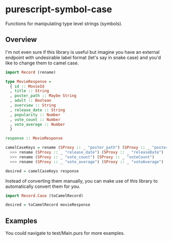 # purescript-symbol-case

Functions for manipulating type level strings (symbols).

## Overview

I'm not even sure if this library is useful but imagine you have an external endpoint with undesirable label format (let's say in snake case) and you'd like to change them to camel case.

```purs
import Record (rename)

type MovieResponse =
  { id :: MovieId
  , title :: String
  , poster_path :: Maybe String
  , adult :: Boolean
  , overview :: String
  , release_date :: String
  , popularity :: Number
  , vote_count :: Number
  , vote_average :: Number
  }

response :: MovieResponse

camelCaseKeys = rename (SProxy :: _ "poster_path") (SProxy :: _ "posterPath")
  >>> rename (SProxy :: _ "release_date") (SProxy :: _ "releaseDate")
  >>> rename (SProxy :: _ "vote_count") (SProxy :: _ "voteCount")
  >>> rename (SProxy :: _ "vote_average") (SProxy :: _ "voteAverage")

desired = camelCaseKeys response
```

Instead of converting them manually, you can make use of this library to automatically convert them for you.

```purs
import Record.Case (toCamelRecord)

desired = toCamelRecord movieResponse
```

## Examples

You could navigate to test/Main.purs for more examples.
